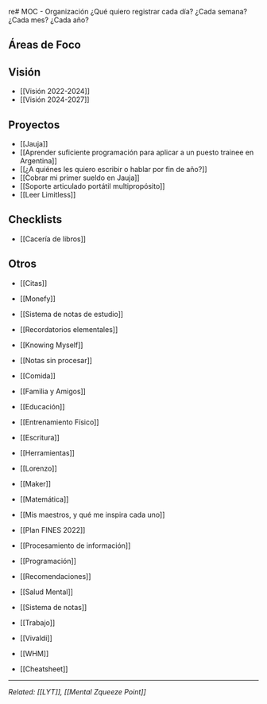 re# MOC - Organización
¿Qué quiero registrar cada día? ¿Cada semana? ¿Cada mes? ¿Cada año?

## Áreas de Foco
## Visión
- [[Visión 2022-2024]]
- [[Visión 2024-2027]]

## Proyectos
- [[Jauja]]
- [[Aprender suficiente programación para aplicar a un puesto trainee en Argentina]]
- [[¿A quiénes les quiero escribir o hablar por fin de año?]]
- [[Cobrar mi primer sueldo en Jauja]]
- [[Soporte articulado portátil multipropósito]]
- [[Leer Limitless]]

##  Checklists
- [[Cacería de libros]]

## Otros
- [[Citas]]
- [[Monefy]]
- [[Sistema de notas de estudio]]


- [[Recordatorios elementales]]
- [[Knowing Myself]]
- [[Notas sin procesar]]
- [[Comida]]
- [[Familia y Amigos]]
- [[Educación]]
- [[Entrenamiento Físico]]
- [[Escritura]]
- [[Herramientas]]
- [[Lorenzo]]
- [[Maker]]
- [[Matemática]]
- [[Mis maestros, y qué me inspira cada uno]]
- [[Plan FINES 2022]]
- [[Procesamiento de información]]
- [[Programación]]
- [[Recomendaciones]]
- [[Salud Mental]]
- [[Sistema de notas]]
- [[Trabajo]]
- [[Vivaldi]]
- [[WHM]]
- [[Cheatsheet]]


---
*Related: [[LYT]], [[Mental Zqueeze Point]]*